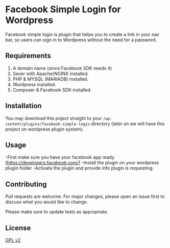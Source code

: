 # Facebook Simple Login for Wordpress

Facebook simple login is plugin that helps you to create a link in your nav bar, so users can sign in
to Wordpress without the need for a password.


## Requirements

1. A domain name (since Facebook SDK needs it)
2. Sever with Apache/NGINX installed.
3. PHP & MYSQL (MARIADB) installed.
4. Wordpress installed.
5. Composer & Facebook SDK installed.

## Installation

You may download this poject straight to your ``` /wp-content/plugins/facebook-simple-login ``` directory (later on we will have this project on wordpress plugin system).

## Usage

-First make sure you have your facebook app ready [https://developers.facebook.com/]
-Install the plugin on your wordpress plugin folder
-Activate the plugin and provide info plugin is requesting.

## Contributing
Pull requests are welcome. For major changes, please open an issue first to discuss what you would like to change.

Please make sure to update tests as appropriate.

## License
[GPL v2](https://www.gnu.org/licenses/old-licenses/gpl-2.0.html)
